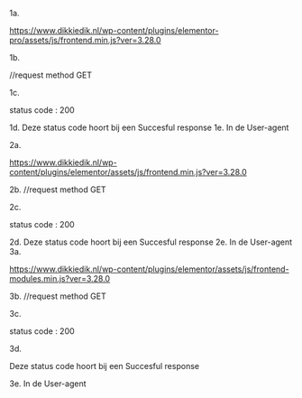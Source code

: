 1a. 

https://www.dikkiedik.nl/wp-content/plugins/elementor-pro/assets/js/frontend.min.js?ver=3.28.0


1b.

//request method GET

1c.

status code : 200

1d.
Deze status code hoort bij een Succesful response
1e.
In de User-agent

2a.

https://www.dikkiedik.nl/wp-content/plugins/elementor/assets/js/frontend.min.js?ver=3.28.0

2b.
//request method GET

2c.

status code : 200

2d. 
Deze status code hoort bij een Succesful response
2e.
In de User-agent
3a.

https://www.dikkiedik.nl/wp-content/plugins/elementor/assets/js/frontend-modules.min.js?ver=3.28.0

3b.
//request method GET

3c. 

status code : 200

3d.

Deze status code hoort bij een Succesful response
 
3e.
In de User-agent